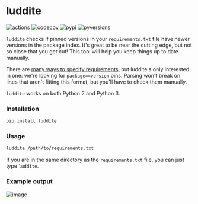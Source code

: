 # luddite

[![actions](https://github.com/jumptrading/luddite/actions/workflows/tests.yml/badge.svg)](https://github.com/jumptrading/luddite/actions/workflows/tests.yml/)
[![codecov](https://codecov.io/gh/jumptrading/luddite/branch/master/graph/badge.svg)](https://codecov.io/gh/jumptrading/luddite)
[![pypi](https://img.shields.io/pypi/v/luddite.svg)](https://pypi.org/project/luddite/)
![pyversions](https://img.shields.io/pypi/pyversions/luddite.svg)

`luddite` checks if pinned versions in your `requirements.txt` file have
newer versions in the package index. It's great to be near the cutting
edge, but not so close that you get cut! This tool will help you keep
things up to date manually.

There are [many ways to specify requirements][1], but luddite's only
interested in one: we're looking for `package==version` pins. Parsing
won't break on lines that aren't fitting this format, but you'll have
to check them manually.

`luddite` works on both Python 2 and Python 3.

### Installation

```bash
pip install luddite
```

### Usage

```bash
luddite /path/to/requirements.txt
```

If you are in the same directory as the `requirements.txt` file, you can
just type `luddite`.

### Example output

![image](https://user-images.githubusercontent.com/6615374/43939075-feec4530-9c2c-11e8-9770-6f7f762c72e4.png)

[1]: https://pip.pypa.io/en/stable/reference/requirements-file-format/
